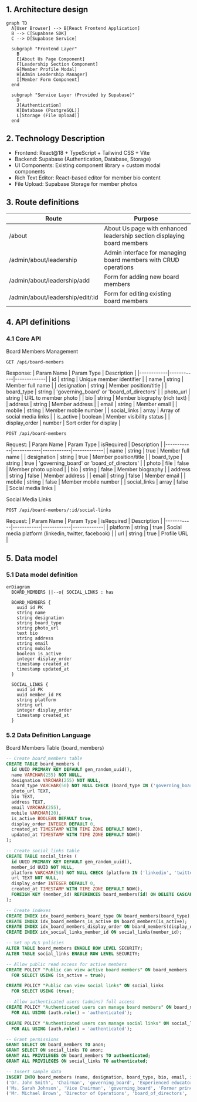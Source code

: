 ## 1. Architecture design

```mermaid
graph TD
  A[User Browser] --> B[React Frontend Application]
  B --> C[Supabase SDK]
  C --> D[Supabase Service]
  
  subgraph "Frontend Layer"
    B
    E[About Us Page Component]
    F[Leadership Section Component]
    G[Member Profile Modal]
    H[Admin Leadership Manager]
    I[Member Form Component]
  end
  
  subgraph "Service Layer (Provided by Supabase)"
    D
    J[Authentication]
    K[Database (PostgreSQL)]
    L[Storage (File Upload)]
  end
```

## 2. Technology Description
- Frontend: React@18 + TypeScript + Tailwind CSS + Vite
- Backend: Supabase (Authentication, Database, Storage)
- UI Components: Existing component library + custom modal components
- Rich Text Editor: React-based editor for member bio content
- File Upload: Supabase Storage for member photos

## 3. Route definitions
| Route | Purpose |
|-------|----------|
| /about | About Us page with enhanced leadership section displaying board members |
| /admin/about/leadership | Admin interface for managing board members with CRUD operations |
| /admin/about/leadership/add | Form for adding new board members |
| /admin/about/leadership/edit/:id | Form for editing existing board members |

## 4. API definitions
### 4.1 Core API

Board Members Management
```
GET /api/board-members
```
Response:
| Param Name | Param Type | Description |
|------------|------------|-------------|
| id | string | Unique member identifier |
| name | string | Member full name |
| designation | string | Member position/title |
| board_type | string | 'governing_board' or 'board_of_directors' |
| photo_url | string | URL to member photo |
| bio | string | Member biography (rich text) |
| address | string | Member address |
| email | string | Member email |
| mobile | string | Member mobile number |
| social_links | array | Array of social media links |
| is_active | boolean | Member visibility status |
| display_order | number | Sort order for display |

```
POST /api/board-members
```
Request:
| Param Name | Param Type | isRequired | Description |
|------------|------------|------------|-------------|
| name | string | true | Member full name |
| designation | string | true | Member position/title |
| board_type | string | true | 'governing_board' or 'board_of_directors' |
| photo | file | false | Member photo upload |
| bio | string | false | Member biography |
| address | string | false | Member address |
| email | string | false | Member email |
| mobile | string | false | Member mobile number |
| social_links | array | false | Social media links |

Social Media Links
```
POST /api/board-members/:id/social-links
```
Request:
| Param Name | Param Type | isRequired | Description |
|------------|------------|------------|-------------|
| platform | string | true | Social media platform (linkedin, twitter, facebook) |
| url | string | true | Profile URL |

## 5. Data model

### 5.1 Data model definition
```mermaid
erDiagram
  BOARD_MEMBERS ||--o{ SOCIAL_LINKS : has
  
  BOARD_MEMBERS {
    uuid id PK
    string name
    string designation
    string board_type
    string photo_url
    text bio
    string address
    string email
    string mobile
    boolean is_active
    integer display_order
    timestamp created_at
    timestamp updated_at
  }
  
  SOCIAL_LINKS {
    uuid id PK
    uuid member_id FK
    string platform
    string url
    integer display_order
    timestamp created_at
  }
```

### 5.2 Data Definition Language

Board Members Table (board_members)
```sql
-- Create board_members table
CREATE TABLE board_members (
  id UUID PRIMARY KEY DEFAULT gen_random_uuid(),
  name VARCHAR(255) NOT NULL,
  designation VARCHAR(255) NOT NULL,
  board_type VARCHAR(50) NOT NULL CHECK (board_type IN ('governing_board', 'board_of_directors')),
  photo_url TEXT,
  bio TEXT,
  address TEXT,
  email VARCHAR(255),
  mobile VARCHAR(20),
  is_active BOOLEAN DEFAULT true,
  display_order INTEGER DEFAULT 0,
  created_at TIMESTAMP WITH TIME ZONE DEFAULT NOW(),
  updated_at TIMESTAMP WITH TIME ZONE DEFAULT NOW()
);

-- Create social_links table
CREATE TABLE social_links (
  id UUID PRIMARY KEY DEFAULT gen_random_uuid(),
  member_id UUID NOT NULL,
  platform VARCHAR(50) NOT NULL CHECK (platform IN ('linkedin', 'twitter', 'facebook', 'instagram')),
  url TEXT NOT NULL,
  display_order INTEGER DEFAULT 0,
  created_at TIMESTAMP WITH TIME ZONE DEFAULT NOW(),
  FOREIGN KEY (member_id) REFERENCES board_members(id) ON DELETE CASCADE
);

-- Create indexes
CREATE INDEX idx_board_members_board_type ON board_members(board_type);
CREATE INDEX idx_board_members_is_active ON board_members(is_active);
CREATE INDEX idx_board_members_display_order ON board_members(display_order);
CREATE INDEX idx_social_links_member_id ON social_links(member_id);

-- Set up RLS policies
ALTER TABLE board_members ENABLE ROW LEVEL SECURITY;
ALTER TABLE social_links ENABLE ROW LEVEL SECURITY;

-- Allow public read access for active members
CREATE POLICY "Public can view active board members" ON board_members
  FOR SELECT USING (is_active = true);

CREATE POLICY "Public can view social links" ON social_links
  FOR SELECT USING (true);

-- Allow authenticated users (admins) full access
CREATE POLICY "Authenticated users can manage board members" ON board_members
  FOR ALL USING (auth.role() = 'authenticated');

CREATE POLICY "Authenticated users can manage social links" ON social_links
  FOR ALL USING (auth.role() = 'authenticated');

-- Grant permissions
GRANT SELECT ON board_members TO anon;
GRANT SELECT ON social_links TO anon;
GRANT ALL PRIVILEGES ON board_members TO authenticated;
GRANT ALL PRIVILEGES ON social_links TO authenticated;

-- Insert sample data
INSERT INTO board_members (name, designation, board_type, bio, email, is_active, display_order) VALUES
('Dr. John Smith', 'Chairman', 'governing_board', 'Experienced educator with 20+ years in academic leadership.', 'chairman@school.edu', true, 1),
('Ms. Sarah Johnson', 'Vice Chairman', 'governing_board', 'Former principal with expertise in curriculum development.', 'vice.chairman@school.edu', true, 2),
('Mr. Michael Brown', 'Director of Operations', 'board_of_directors', 'Business leader with focus on educational excellence.', 'operations@school.edu', true, 1);
```